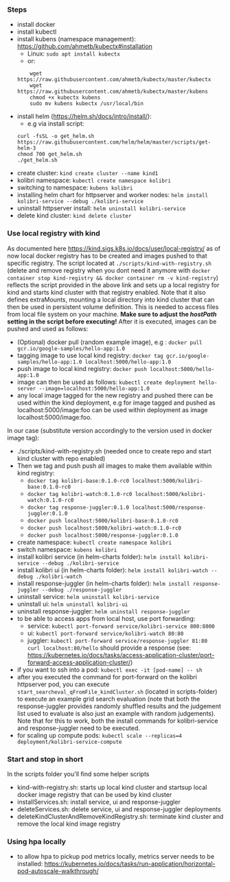 ### Steps
- install docker
- install kubectl
- install kubens (namespace management): https://github.com/ahmetb/kubectx#installation
    - Linux: ```sudo apt install kubectx```
    - or: 
  ``` 
      wget https://raw.githubusercontent.com/ahmetb/kubectx/master/kubectx
      wget https://raw.githubusercontent.com/ahmetb/kubectx/master/kubens
      chmod +x kubectx kubens
      sudo mv kubens kubectx /usr/local/bin
  ```
- install helm (https://helm.sh/docs/intro/install/):
  - e.g via install script:
  ```
  curl -fsSL -o get_helm.sh https://raw.githubusercontent.com/helm/helm/master/scripts/get-helm-3
  chmod 700 get_helm.sh
  ./get_helm.sh
  ```
- create cluster: ```kind create cluster --name kind1```
- kolibri namespace: ```kubectl create namespace kolibri```
- switching to namespace: ```kubens kolibri```
- installing helm chart for httpserver and worker nodes: 
  ```helm install kolibri-service --debug ./kolibri-service```
- uninstall httpserver install: ```helm uninstall kolibri-service```
- delete kind cluster: ```kind delete cluster```


### Use local registry with kind
As documented here https://kind.sigs.k8s.io/docs/user/local-registry/
as of now local docker registry has to be created and images pushed to 
that specific registry. The script located at ```./scripts/kind-with-registry.sh```
(delete and remove registry when you dont need it anymore with 
```docker container stop kind-registry && docker container rm -v kind-registry```)
reflects the script provided in the above link and sets up a local registry
for kind and starts kind cluster with that registry enabled.
Note that it also defines extraMounts, mounting a local directory into kind cluster that 
can then be used in persistent volume definition. This is needed to access files from local file
system on your machine. **Make sure to adjust the _hostPath_ setting in the script before executing!** 
After it is executed, images can be pushed and used as follows:
- (Optional) docker pull (random example image), e.g : ```docker pull gcr.io/google-samples/hello-app:1.0```
- tagging image to use local kind registry: ```docker tag gcr.io/google-samples/hello-app:1.0 localhost:5000/hello-app:1.0```
- push image to local kind registry: ```docker push localhost:5000/hello-app:1.0```
- image can then be used as follows: ```kubectl create deployment hello-server --image=localhost:5000/hello-app:1.0```
- any local image tagged for the new registry and pushed there 
  can be used within the kind deployment, e.g for image tagged and pushed as localhost:5000/image:foo
  can be used within deployment as image localhost:5000/image:foo.
  
In our case (substitute version accordingly to the version used in docker image tag):
- ./scripts/kind-with-registry.sh (needed once to create repo and start kind cluster with repo enabled)
- Then we tag and push push all images to make them available within kind registry:
  - ```docker tag kolibri-base:0.1.0-rc0 localhost:5000/kolibri-base:0.1.0-rc0```
  - ```docker tag kolibri-watch:0.1.0-rc0 localhost:5000/kolibri-watch:0.1.0-rc0```
  - ```docker tag response-juggler:0.1.0 localhost:5000/response-juggler:0.1.0```
  - ```docker push localhost:5000/kolibri-base:0.1.0-rc0```
  - ```docker push localhost:5000/kolibri-watch:0.1.0-rc0```
  - ```docker push localhost:5000/response-juggler:0.1.0```
- create namespace: ```kubectl create namespace kolibri```  
- switch namespace: ```kubens kolibri```  
- install kolibri service (in helm-charts folder): ```helm install kolibri-service --debug ./kolibri-service```
- install kolibri ui (in helm-charts folder): ```helm install kolibri-watch --debug ./kolibri-watch```
- install response-juggler (in helm-charts folder): ```helm install response-juggler --debug ./response-juggler```
- uninstall service: ```helm uninstall kolibri-service```
- uninstall ui: ```helm uninstall kolibri-ui```
- uninstall response-juggler: ```helm uninstall response-juggler```
- to be able to access apps from local host, use port forwarding: 
  - service: ```kubectl port-forward service/kolibri-service 800:8000```
  - ui: ```kubectl port-forward service/kolibri-watch 80:80```
  - juggler: ```kubectl port-forward service/response-juggler 81:80```
``` curl localhost:80/hello``` should provide a response (see: https://kubernetes.io/docs/tasks/access-application-cluster/port-forward-access-application-cluster/)
- if you want to ssh into a pod: ```kubectl exec -it [pod-name] -- sh``` 
- after you executed the command for port-forward on the kolibri httpserver pod, you can execute ```start_searcheval_qFromFile_kindCluster.sh```
  (located in scripts-folder) to execute an example grid search evaluation (note that both the response-juggler provides randomly
  shuffled results and the judgement list used to evaluate is also just an example with random judgements).
  Note that for this to work, both the install commands for kolibri-service and response-juggler need to be executed.
- for scaling up compute pods: ```kubectl scale --replicas=4 deployment/kolibri-service-compute```

### Start and stop in short
In the scripts folder you'll find some helper scripts
- kind-with-registry.sh: starts up local kind cluster and startsup local docker image registry that can be used by kind cluster
- installServices.sh: install service, ui and response-juggler
- deleteServices.sh: delete service, ui and response-juggler deployments
- deleteKindClusterAndRemoveKindRegistry.sh: terminate kind cluster and remove the local kind image registry
  
### Using hpa locally
- to allow hpa to pickup pod metrics locally, metrics server needs to be installed:
https://kubernetes.io/docs/tasks/run-application/horizontal-pod-autoscale-walkthrough/